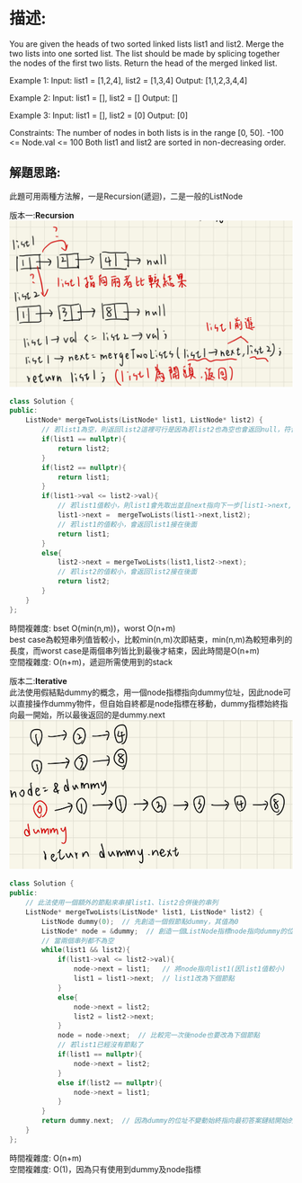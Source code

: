 # 描述:
You are given the heads of two sorted linked lists list1 and list2.
Merge the two lists into one sorted list. The list should be made by splicing together the nodes of the first two lists.
Return the head of the merged linked list.

Example 1:
Input: list1 = [1,2,4], list2 = [1,3,4]
Output: [1,1,2,3,4,4]

Example 2:
Input: list1 = [], list2 = []
Output: []

Example 3:
Input: list1 = [], list2 = [0]
Output: [0]
 
Constraints:
The number of nodes in both lists is in the range [0, 50].
-100 <= Node.val <= 100
Both list1 and list2 are sorted in non-decreasing order.

## 解題思路:
此題可用兩種方法解，一是Recursion(遞迴)，二是一般的ListNode  

版本一:**Recursion**
![alt text](image.png)
```C++
class Solution {
public:
    ListNode* mergeTwoLists(ListNode* list1, ListNode* list2) {
        // 若list1為空，則返回list2這裡可行是因為若list2也為空也會返回null，符合題意
        if(list1 == nullptr){
            return list2;
        }
        if(list2 == nullptr){
            return list1;
        }
        if(list1->val <= list2->val){
            // 若list1值較小，則list1會先取出並且next指向下一步[list1->next,list2]比較後的結果
            list1->next =  mergeTwoLists(list1->next,list2);
            // 若list1的值較小，會返回list1接在後面
            return list1;
        }
        else{
            list2->next = mergeTwoLists(list1,list2->next);
            // 若list2的值較小，會返回list2接在後面
            return list2;
        }
    }
};
```
時間複雜度: bset O(min(n,m))，worst O(n+m)  
best case為較短串列值皆較小，比較min(n,m)次即結束，min(n,m)為較短串列的長度，而worst case是兩個串列皆比到最後才結束，因此時間是O(n+m)  
空間複雜度: O(n+m)，遞迴所需使用到的stack


版本二:**Iterative**  
此法使用假結點dummy的概念，用一個node指標指向dummy位址，因此node可以直接操作dummy物件，但自始自終都是node指標在移動，dummy指標始終指向最一開始，所以最後返回的是dummy.next
![alt text](image-1.png)
```C++
class Solution {
public:
    // 此法使用一個額外的節點來串接list1、list2合併後的串列
    ListNode* mergeTwoLists(ListNode* list1, ListNode* list2) {
        ListNode dummy(0);  // 先創造一個假節點dummy，其值為0
        ListNode* node = &dummy;  // 創造一個ListNode指標node指向dummy的位址
        // 當兩個串列都不為空
        while(list1 && list2){
            if(list1->val <= list2->val){
                node->next = list1;   // 將node指向list1(因list1值較小)
                list1 = list1->next;  // list1改為下個節點
            }
            else{
                node->next = list2;
                list2 = list2->next;
            }
            node = node->next;  // 比較完一次後node也要改為下個節點
            // 若list1已經沒有節點了
            if(list1 == nullptr){  
                node->next = list2;
            }
            else if(list2 == nullptr){
                node->next = list1;
            }
        }
        return dummy.next;  // 因為dummy的位址不變動始終指向最初答案鏈結開始的地方，所以返回dummy.next
    }
};
```
時間複雜度: O(n+m)  
空間複雜度: O(1)，因為只有使用到dummy及node指標